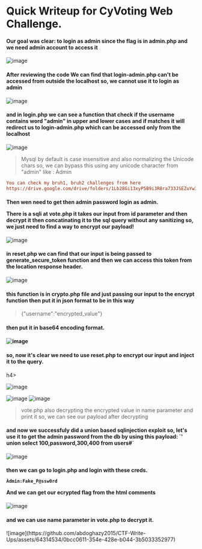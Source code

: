 # Quick Writeup for CyVoting Web Challenge.



#### Our goal was clear: to login as admin since the flag is in admin.php and we need admin account to access it
 

 ![image](https://github.com/abdoghazy2015/CTF-Write-Ups/assets/64314534/a2445e14-5945-4b6d-9600-130e5a35474a)



<h4>

After reviewing the code We can find that login-admin.php can't be accessed from outside the localhost so, we cannot use it to login as admin
</h4>

![image](https://github.com/abdoghazy2015/CTF-Write-Ups/assets/64314534/824fd688-0158-4a90-ac7c-a0b52bd1b0df)
<h4>

and in login.php we can see a function that check if the username contains word "admin" in upper and lower cases and if matches it will redirect us to login-admin.php which can be accessed only from the localhost
</h4>

![image](https://github.com/abdoghazy2015/CTF-Write-Ups/assets/64314534/3c52ce15-0cc6-4d3d-b1b6-e01043ff0176)

> Mysql by default is case insensitive and also normalizing the Unicode chars so, we can bypass this using any unicode character from "admin" like : Àdmin
```ini
You can check my bruh1, bruh2 challenges from here
https://drive.google.com/drive/folders/1Lb28Gi13xyP5B9i3R8ra733JSEZuYw3K
```

<h4>

Then wen need to get then admin password login as admin.

There is a sqli at vote.php it takes our input from id parameter and then decrypt it then concatinating it to the sql query without any sanitizing so, we just need to find a way to encrypt our payload!
</h4>

![image](https://github.com/abdoghazy2015/CTF-Write-Ups/assets/64314534/6f235006-9b70-4199-ae55-e006e2f159be)

<h4>in reset.php we can find that our input is being passed to generate_secure_token function and then we can access this token from the location response header.</h4>

![image](https://github.com/abdoghazy2015/CTF-Write-Ups/assets/64314534/705e62cc-1bce-4b42-b07d-8d3b2cafd6be)
<h4>
this function is in crypto.php file and just passing our input to the encrypt function then put it in json format to be in this way </h4>

> {"username":"encrypted_value"}

<h4> then put it in base64 encoding format.<h4>


![image](https://github.com/abdoghazy2015/CTF-Write-Ups/assets/64314534/fd9f7189-aabb-48b8-968b-d9789e97022d)

<h4> so, now it's clear we need to use reset.php to encrypt our input and inject it to the query. </h4>h4>

![image](https://github.com/abdoghazy2015/CTF-Write-Ups/assets/64314534/f44c5dd5-de7a-43ec-97ed-a32691a1fdfe)

![image](https://github.com/abdoghazy2015/CTF-Write-Ups/assets/64314534/cb30dba6-1633-4284-82bf-fce95069ee00)
![image](https://github.com/abdoghazy2015/CTF-Write-Ups/assets/64314534/84ff91c7-6fd2-443b-9235-8e8497379ad3)

> vote.php also decrypting the encrypted value in name parameter and print it so, we can see our payload after decrypting

<h4> and now we successfuly did a union based sqlinjection exploit so, let's use it to get the admin password from the db by using this payload: `' union select 100,password,300,400 from users#` </h4>

![image](https://github.com/abdoghazy2015/CTF-Write-Ups/assets/64314534/8e923feb-93b9-4e8a-b424-7eb49abae2c4)

<h4>
then we can go to login.php and login with these creds. 

`Àdmin:Fake_P@ssw0rd`

And we can get our ecrypted flag from the html comments 
</h4>

![image](https://github.com/abdoghazy2015/CTF-Write-Ups/assets/64314534/1d9ec2c4-b357-4f8a-8573-a15adf14b863)

<h4> and we can use name parameter in vote.php to decrypt it. </h4>
![image](https://github.com/abdoghazy2015/CTF-Write-Ups/assets/64314534/0bcc0611-354e-428e-b044-3b5033352977)

